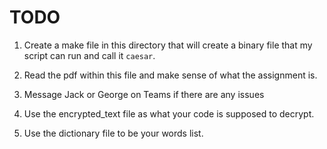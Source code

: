 # TODO
1. Create a make file in this directory that will create a binary file that my script can run and call it `caesar`. 

2. Read the pdf within this file and make sense of what the assignment is.

3. Message Jack or George on Teams if there are any issues

4. Use the encrypted_text file as what your code is supposed to decrypt.

5. Use the dictionary file to be your words list.